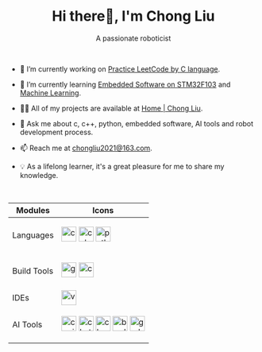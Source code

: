 <h1 align="center">Hi there👋, I'm Chong Liu</h1>
<p align="center">A passionate roboticist</p>

<br>

- 🔭 I’m currently working on [Practice LeetCode by C language](https://github.com/ImChong/Practice_LeetCode_C).

- 🌱 I’m currently learning [Embedded Software on STM32F103](https://github.com/ImChong/Practice_Embedfire_Stm32f103) and [Machine Learning](https://www.youtube.com/watch?v=h2FDq3agImI).

- 👨‍💻 All of my projects are available at [Home | Chong Liu](https://chongliu.notion.site/chongliu/Home-Chong-Liu-0b1322f796a4448eae47f8772d130ade).

- 💬 Ask me about c, c++, python, embedded software, AI tools and robot development process.

- 📫 Reach me at <chongliu2021@163.com>.

- 💡 As a lifelong learner, it's a great pleasure for me to share my knowledge.

<br>

<!-- #### Programming Languages -->

<!-- <p align="left">
<a href="https://www.cprogramming.com/" target="_blank"><img src="https://upload.wikimedia.org/wikipedia/commons/1/18/C_Programming_Language.svg" alt="c" width="30" height="30"/></a>
<a href="https://www.w3schools.com/cpp/" target="_blank"><img src="https://upload.wikimedia.org/wikipedia/commons/3/32/C%2B%2B_logo.png" alt="cplusplus" width="30" height="30"/></a>
<a href="https://www.python.org" target="_blank"><img src="https://upload.wikimedia.org/wikipedia/commons/thumb/c/c3/Python-logo-notext.svg/115px-Python-logo-notext.svg.png" alt="python" width="30" height="30"/></a>
</p> -->

<!-- #### Build Tools -->

<!-- <p align="left">
<a href="https://gcc.gnu.org/" target="_blank"><img src="https://upload.wikimedia.org/wikipedia/commons/thumb/a/af/GNU_Compiler_Collection_logo.svg/508px-GNU_Compiler_Collection_logo.svg.png" alt="gcc" width="30" height="30"/></a>
<a href="https://cmake.org/" target="_blank"><img src="https://upload.wikimedia.org/wikipedia/commons/thumb/1/13/Cmake.svg/64px-Cmake.svg.png" alt="cmake" width="30" height="30"/></a>
<a href="https://code.visualstudio.com/" target="_blank"><img src="https://upload.wikimedia.org/wikipedia/commons/9/9a/Visual_Studio_Code_1.35_icon.svg" alt="vscode" width="30" height="30"/></a>
</p> -->

<!-- #### AI Tools -->

<!-- <p align="left">
<a href="https://github.com/features/copilot" target="_blank"><img src="https://github.gallerycdn.vsassets.io/extensions/github/copilot/1.139.579/1701447163839/Microsoft.VisualStudio.Services.Icons.Default" alt="copilot" width="30" height="30"/></a>
<a href="https://chat.openai.com/" target="_blank"><img src="https://uxwing.com/wp-content/themes/uxwing/download/brands-and-social-media/chatgpt-icon.png" alt="chatgpt" width="30" height="30"/></a>
<a href="https://claude.ai/login?returnTo=%2F" target="_blank"><img src="https://uxwing.com/wp-content/themes/uxwing/download/brands-and-social-media/claude-ai-icon.png" alt="claude" width="30" height="30"/></a>
<a href="https://bard.google.com/" target="_blank"><img src="https://uxwing.com/wp-content/themes/uxwing/download/brands-and-social-media/google-bard-icon.png" alt="bard" width="30" height="30"/></a>
<a href="https://grok.x.ai/" target="_blank"><img src="https://grok.x.ai/_next/static/media/inverse_xai_logo_5.adf38dfd.svg" alt="grok" width="30" height="30"/></a>
</p> -->

| Modules | Icons |
| ----------- | ------- |
| Languages | <p align="left"><a href="https://www.cprogramming.com/" target="_blank"><img src="https://upload.wikimedia.org/wikipedia/commons/1/18/C_Programming_Language.svg" alt="c" width="30" height="30"/></a> <a href="https://www.w3schools.com/cpp/" target="_blank"><img src="https://upload.wikimedia.org/wikipedia/commons/3/32/C%2B%2B_logo.png" alt="cplusplus" width="30" height="30"/></a> <a href="https://www.python.org" target="_blank"><img src="https://upload.wikimedia.org/wikipedia/commons/thumb/c/c3/Python-logo-notext.svg/115px-Python-logo-notext.svg.png" alt="python" width="30" height="30"/></a></p> |
| Build Tools | <p align="left"><a href="https://gcc.gnu.org/" target="_blank"><img src="https://upload.wikimedia.org/wikipedia/commons/thumb/a/af/GNU_Compiler_Collection_logo.svg/508px-GNU_Compiler_Collection_logo.svg.png" alt="gcc" width="30" height="30"/></a> <a href="https://cmake.org/" target="_blank"><img src="https://upload.wikimedia.org/wikipedia/commons/thumb/1/13/Cmake.svg/64px-Cmake.svg.png" alt="cmake" width="30" height="30"/></a></p> |
| IDEs | <a href="https://code.visualstudio.com/" target="_blank"><img src="https://upload.wikimedia.org/wikipedia/commons/9/9a/Visual_Studio_Code_1.35_icon.svg" alt="vscode" width="30" height="30"/></a> |
| AI Tools | <p align="left"><a href="https://github.com/features/copilot" target="_blank"><img src="https://github.gallerycdn.vsassets.io/extensions/github/copilot/1.139.579/1701447163839/Microsoft.VisualStudio.Services.Icons.Default" alt="copilot" width="30" height="30"/></a> <a href="https://chat.openai.com/" target="_blank"><img src="https://uxwing.com/wp-content/themes/uxwing/download/brands-and-social-media/chatgpt-icon.png" alt="chatgpt" width="30" height="30"/></a> <a href="https://claude.ai/login?returnTo=%2F" target="_blank"><img src="https://uxwing.com/wp-content/themes/uxwing/download/brands-and-social-media/claude-ai-icon.png" alt="claude" width="30" height="30"/></a> <a href="https://bard.google.com/" target="_blank"><img src="https://uxwing.com/wp-content/themes/uxwing/download/brands-and-social-media/google-bard-icon.png" alt="bard" width="30" height="30"/></a> <a href="https://grok.x.ai/" target="_blank"><img src="https://grok.x.ai/_next/static/media/inverse_xai_logo_5.adf38dfd.svg" alt="grok" width="30" height="30"/></a></p> |
